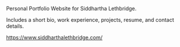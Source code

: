 Personal Portfolio Website for Siddhartha Lethbridge.

Includes a short bio, work experience, projects, resume, and contact details.

https://www.siddharthalethbridge.com/
